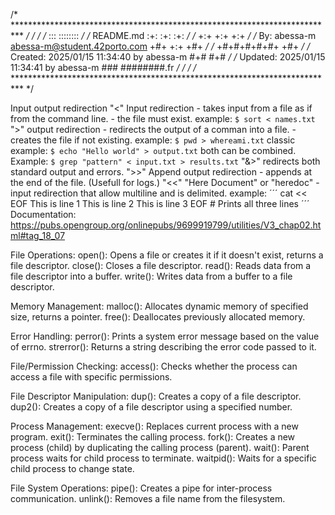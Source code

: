 /* ************************************************************************** */
/*                                                                            */
/*                                                        :::      ::::::::   */
/*   README.md                                          :+:      :+:    :+:   */
/*                                                    +:+ +:+         +:+     */
/*   By: abessa-m <abessa-m@student.42porto.com>    +#+  +:+       +#+        */
/*                                                +#+#+#+#+#+   +#+           */
/*   Created: 2025/01/15 11:34:40 by abessa-m          #+#    #+#             */
/*   Updated: 2025/01/15 11:34:41 by abessa-m         ###   ########.fr       */
/*                                                                            */
/* ************************************************************************** */

Input output redirection
"<" Input redirection
	- takes input from a file as if from the command line.
	- the file must exist.
	example:	`$ sort < names.txt`
">" output redirection
	- redirects the output of a comman into a file.
	- creates the file if not existing.
	example: `$ pwd > whereami.txt`
	classic example: `$ echo "Hello world" > output.txt`
both can be combined. Example: `$ grep "pattern" < input.txt > results.txt`
"&>" redirects both standard output and errors.
">>" Append output redirection
	- appends at the end of the file. (Usefull for logs.)
"<<" "Here Document" or "heredoc"
	- input redirection that allow multiline and is delimited.
	example:
	´´´
	cat << EOF
	This is line 1
	This is line 2
	This is line 3
	EOF
	# Prints all three lines
	´´´
Documentation:
	https://pubs.opengroup.org/onlinepubs/9699919799/utilities/V3_chap02.html#tag_18_07

File Operations:
open():		Opens a file or creates it if it doesn't exist, returns a file descriptor.
close():	Closes a file descriptor.
read():		Reads data from a file descriptor into a buffer.
write(): 	Writes data from a buffer to a file descriptor.

Memory Management:
malloc():	Allocates dynamic memory of specified size, returns a pointer.
free():		Deallocates previously allocated memory.

Error Handling:
perror():	Prints a system error message based on the value of errno.
strerror():	Returns a string describing the error code passed to it.

File/Permission Checking:
access():	Checks whether the process can access a file with specific permissions.

File Descriptor Manipulation:
dup():		Creates a copy of a file descriptor.
dup2():		Creates a copy of a file descriptor using a specified number.

Process Management:
execve():	Replaces current process with a new program.
exit():		Terminates the calling process.
fork():		Creates a new process (child) by duplicating the calling process (parent).
wait():		Parent process waits for child process to terminate.
waitpid():	Waits for a specific child process to change state.

File System Operations:
pipe():		Creates a pipe for inter-process communication.
unlink():	Removes a file name from the filesystem.
